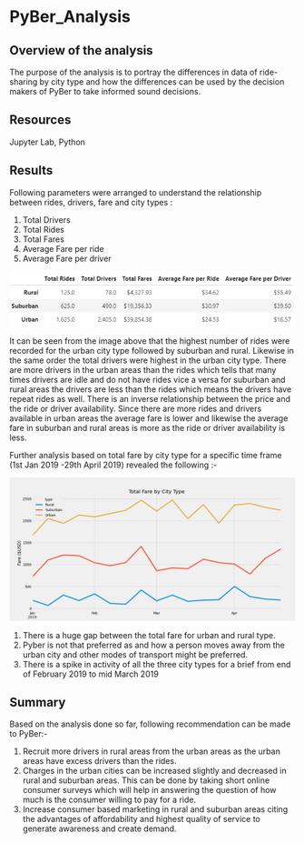 # PyBer_Analysis

## Overview of the analysis ##
The purpose of the analysis is to portray the differences in data of ride-sharing by city type and how the differences can be used by the decision makers of PyBer to take informed sound decisions.

## Resources ##
Jupyter Lab, Python

## Results ##

Following parameters were arranged to understand the relationship between rides, drivers, fare and city types :

1) Total Drivers
2) Total Rides
3) Total Fares
4) Average Fare per ride
5) Average Fare per driver


![image](https://github.com/yashodhan1202/PyBer_Analysis/blob/main/analysis/City_Type_Data.png)

It can be seen from the image above that the highest number of rides were recorded for the urban city type followed by suburban and rural. Likewise in the same order the total drivers were highest in the urban city type. There are more drivers in the urban areas than the rides  which tells that many times drivers are idle and do not have rides vice a versa for suburban and rural areas the drivers are less than the rides which means the drivers have repeat rides as well. There is an inverse relationship between the price and the ride or driver availability. Since there are more rides and drivers available in urban areas the average fare is lower and likewise the average fare in suburban and rural areas is more as the ride or driver availability is less.

Further analysis based on total fare by city type for a specific time frame (1st Jan 2019 -29th April 2019) revealed the following :-

![Image](https://github.com/yashodhan1202/PyBer_Analysis/blob/main/analysis/Pyber_fare_summary.png)

1) There is a huge gap between the total fare for urban and rural type.
2) Pyber is not that preferred as and how a person moves away from the urban city and other modes of transport might be preferred.
3) There is a spike in activity of all the three city types for a brief from end of February 2019 to mid March 2019

## Summary ##

Based on the analysis done so far, following recommendation can be made to PyBer:-  

1) Recruit more drivers in rural areas from the urban areas as the urban areas have excess drivers than the rides.
2) Charges in the urban cities can be increased slightly and decreased in rural and suburban areas. This can be done by taking short online consumer surveys which will help in answering the question of how much is the consumer willing to pay for a ride. 
3) Increase consumer based marketing in rural and suburban areas citing the advantages of affordability and highest quality of service to generate awareness and create demand. 
